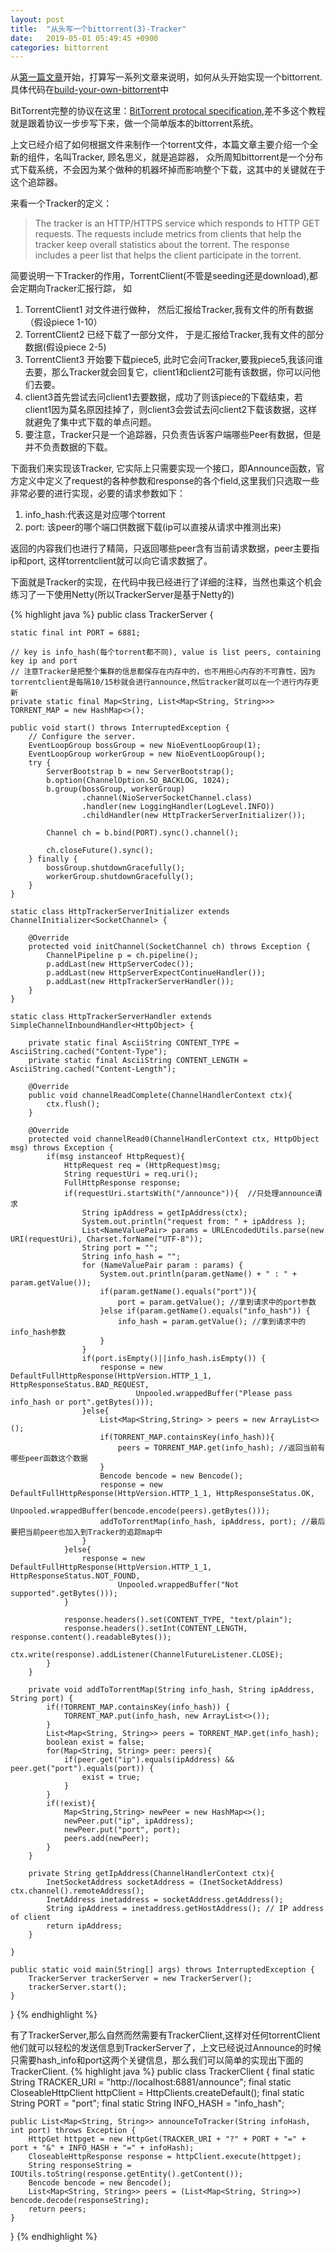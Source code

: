 ```yaml
---
layout: post
title:  "从头写一个bittorrent(3)-Tracker"
date:   2019-05-01 05:49:45 +0900
categories: bittorrent
---
```

从[第一篇文章](https://yuquan-wang.github.io/blog/2019/01/11/build-your-own-bittorrent-1.html)开始，打算写一系列文章来说明，如何从头开始实现一个bittorrent.具体代码在[build-your-own-bittorrent](https://github.com/yuquan-wang/build-your-own-bittorrent)中

BitTorrent完整的协议在这里：[BitTorrent protocal specification](https://wiki.theory.org/index.php/BitTorrentSpecification),差不多这个教程就是跟着协议一步步写下来，做一个简单版本的bittorrent系统。

上文已经介绍了如何根据文件来制作一个torrent文件，本篇文章主要介绍一个全新的组件，名叫Tracker, 顾名思义，就是追踪器， 众所周知bittorrent是一个分布式下载系统，不会因为某个做种的机器坏掉而影响整个下载，这其中的关键就在于这个追踪器。

来看一个Tracker的定义：
> The tracker is an HTTP/HTTPS service which responds to HTTP GET requests. The requests include metrics from clients that help the tracker keep overall statistics about the torrent. The response includes a peer list that helps the client participate in the torrent.

简要说明一下Tracker的作用，TorrentClient(不管是seeding还是download),都会定期向Tracker汇报行踪， 如
  1. TorrentClient1 对文件进行做种， 然后汇报给Tracker,我有文件的所有数据（假设piece 1-10）
  2. TorrentClient2 已经下载了一部分文件， 于是汇报给Tracker,我有文件的部分数据(假设piece 2-5)
  3. TorrentClient3 开始要下载piece5, 此时它会问Tracker,要我piece5,我该问谁去要，那么Tracker就会回复它，client1和client2可能有该数据，你可以问他们去要。
  4. client3首先尝试去问client1去要数据，成功了则该piece的下载结束，若client1因为莫名原因挂掉了，则client3会尝试去问client2下载该数据，这样就避免了集中式下载的单点问题。
  5. 要注意，Tracker只是一个追踪器，只负责告诉客户端哪些Peer有数据，但是并不负责数据的下载。


下面我们来实现该Tracker, 它实际上只需要实现一个接口，即Announce函数，官方定义中定义了request的各种参数和response的各个field,这里我们只选取一些非常必要的进行实现，必要的请求参数如下：
  1. info_hash:代表这是对应哪个torrent
  2. port: 该peer的哪个端口供数据下载(ip可以直接从请求中推测出来)

返回的内容我们也进行了精简，只返回哪些peer含有当前请求数据，peer主要指ip和port, 这样torrentclient就可以向它请求数据了。


下面就是Tracker的实现，在代码中我已经进行了详细的注释，当然也乘这个机会练习了一下使用Netty(所以TrackerServer是基于Netty的)


{% highlight java %}
public class TrackerServer {

    static final int PORT = 6881;

    // key is info_hash(每个torrent都不同), value is list peers, containing key ip and port
    // 注意Tracker是把整个集群的信息都保存在内存中的，也不用担心内存的不可靠性，因为torrentclient是每隔10/15秒就会进行announce,然后tracker就可以在一个进行内存更新
    private static final Map<String, List<Map<String, String>>> TORRENT_MAP = new HashMap<>();

    public void start() throws InterruptedException {
        // Configure the server.
        EventLoopGroup bossGroup = new NioEventLoopGroup(1);
        EventLoopGroup workerGroup = new NioEventLoopGroup();
        try {
            ServerBootstrap b = new ServerBootstrap();
            b.option(ChannelOption.SO_BACKLOG, 1024);
            b.group(bossGroup, workerGroup)
                    .channel(NioServerSocketChannel.class)
                    .handler(new LoggingHandler(LogLevel.INFO))
                    .childHandler(new HttpTrackerServerInitializer());

            Channel ch = b.bind(PORT).sync().channel();

            ch.closeFuture().sync();
        } finally {
            bossGroup.shutdownGracefully();
            workerGroup.shutdownGracefully();
        }
    }

    static class HttpTrackerServerInitializer extends ChannelInitializer<SocketChannel> {

        @Override
        protected void initChannel(SocketChannel ch) throws Exception {
            ChannelPipeline p = ch.pipeline();
            p.addLast(new HttpServerCodec());
            p.addLast(new HttpServerExpectContinueHandler());
            p.addLast(new HttpTrackerServerHandler());
        }
    }

    static class HttpTrackerServerHandler extends SimpleChannelInboundHandler<HttpObject> {

        private static final AsciiString CONTENT_TYPE = AsciiString.cached("Content-Type");
        private static final AsciiString CONTENT_LENGTH = AsciiString.cached("Content-Length");

        @Override
        public void channelReadComplete(ChannelHandlerContext ctx){
            ctx.flush();
        }

        @Override
        protected void channelRead0(ChannelHandlerContext ctx, HttpObject msg) throws Exception {
            if(msg instanceof HttpRequest){
                HttpRequest req = (HttpRequest)msg;
                String requestUri = req.uri();
                FullHttpResponse response;
                if(requestUri.startsWith("/announce")){  //只处理announce请求
                    String ipAddress = getIpAddress(ctx);
                    System.out.println("request from: " + ipAddress );
                    List<NameValuePair> params = URLEncodedUtils.parse(new URI(requestUri), Charset.forName("UTF-8"));
                    String port = "";
                    String info_hash = "";
                    for (NameValuePair param : params) {
                        System.out.println(param.getName() + " : " + param.getValue());
                        if(param.getName().equals("port")){
                            port = param.getValue(); //拿到请求中的port参数
                        }else if(param.getName().equals("info_hash")) {
                            info_hash = param.getValue(); //拿到请求中的info_hash参数
                        }
                    }
                    if(port.isEmpty()||info_hash.isEmpty()) {
                        response = new DefaultFullHttpResponse(HttpVersion.HTTP_1_1, HttpResponseStatus.BAD_REQUEST,
                                Unpooled.wrappedBuffer("Please pass info_hash or port".getBytes()));
                    }else{
                        List<Map<String,String> > peers = new ArrayList<>();
                        if(TORRENT_MAP.containsKey(info_hash)){
                            peers = TORRENT_MAP.get(info_hash); //返回当前有哪些peer函数这个数据
                        }
                        Bencode bencode = new Bencode();
                        response = new DefaultFullHttpResponse(HttpVersion.HTTP_1_1, HttpResponseStatus.OK,
                                Unpooled.wrappedBuffer(bencode.encode(peers).getBytes()));
                        addToTorrentMap(info_hash, ipAddress, port); //最后要把当前peer也加入到Tracker的追踪map中
                    }
                }else{
                    response = new DefaultFullHttpResponse(HttpVersion.HTTP_1_1, HttpResponseStatus.NOT_FOUND,
                            Unpooled.wrappedBuffer("Not supported".getBytes()));
                }

                response.headers().set(CONTENT_TYPE, "text/plain");
                response.headers().setInt(CONTENT_LENGTH, response.content().readableBytes());
                ctx.write(response).addListener(ChannelFutureListener.CLOSE);
            }
        }

        private void addToTorrentMap(String info_hash, String ipAddress, String port) {
            if(!TORRENT_MAP.containsKey(info_hash)) {
                TORRENT_MAP.put(info_hash, new ArrayList<>());
            }
            List<Map<String, String>> peers = TORRENT_MAP.get(info_hash);
            boolean exist = false;
            for(Map<String, String> peer: peers){
                if(peer.get("ip").equals(ipAddress) && peer.get("port").equals(port)) {
                    exist = true;
                }
            }
            if(!exist){
                Map<String,String> newPeer = new HashMap<>();
                newPeer.put("ip", ipAddress);
                newPeer.put("port", port);
                peers.add(newPeer);
            }
        }

        private String getIpAddress(ChannelHandlerContext ctx){
            InetSocketAddress socketAddress = (InetSocketAddress) ctx.channel().remoteAddress();
            InetAddress inetaddress = socketAddress.getAddress();
            String ipAddress = inetaddress.getHostAddress(); // IP address of client
            return ipAddress;
        }

    }

    public static void main(String[] args) throws InterruptedException {
        TrackerServer trackerServer = new TrackerServer();
        trackerServer.start();
    }
}
{% endhighlight %}

有了TrackerServer,那么自然而然需要有TrackerClient,这样对任何torrentClient他们就可以轻松的发送信息到TrackerServer了，上文已经说过Announce的时候只需要hash_info和port这两个关键信息，那么我们可以简单的实现出下面的TrackerClient.
{% highlight java %}
public class TrackerClient {
    final static String TRACKER_URI = "http://localhost:6881/announce";
    final static CloseableHttpClient httpClient = HttpClients.createDefault();
    final static String PORT = "port";
    final static String INFO_HASH = "info_hash";

    public List<Map<String, String>> announceToTracker(String infoHash, int port) throws Exception {
        HttpGet httpget = new HttpGet(TRACKER_URI + "?" + PORT + "=" + port + "&" + INFO_HASH + "=" + infoHash);
        CloseableHttpResponse response = httpClient.execute(httpget);
        String responseString = IOUtils.toString(response.getEntity().getContent());
        Bencode bencode = new Bencode();
        List<Map<String, String>> peers = (List<Map<String, String>>) bencode.decode(responseString);
        return peers;
    }
}
{% endhighlight %}
